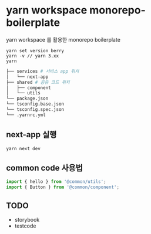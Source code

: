 # yarn workspace monorepo-boilerplate

yarn workspace 를 활용한 monorepo boilerplate

```
yarn set version berry
yarn -v // yarn 3.xx
yarn
```

```bash
├── services # 서비스 app 위치
│   └── next-app
├── shared # 공유 코드 위치
│   ├── component
│   └── utils
└── package.json
└── tsconfig.base.json
└── tsconfig.spec.json
└── .yarnrc.yml
```

## next-app 실행

```
yarn next dev

```

## common code 사용법

```ts
import { hello } from '@common/utils';
import { Button } from '@common/component';
```

## TODO

- storybook
- testcode
